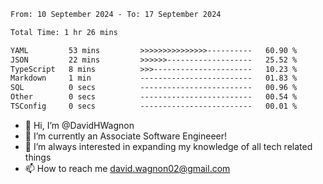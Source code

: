 <!--START_SECTION:waka-->

```txt
From: 10 September 2024 - To: 17 September 2024

Total Time: 1 hr 26 mins

YAML         53 mins         >>>>>>>>>>>>>>>----------   60.90 %
JSON         22 mins         >>>>>>-------------------   25.52 %
TypeScript   8 mins          >>>----------------------   10.23 %
Markdown     1 min           -------------------------   01.83 %
SQL          0 secs          -------------------------   00.96 %
Other        0 secs          -------------------------   00.54 %
TSConfig     0 secs          -------------------------   00.01 %
```

<!--END_SECTION:waka-->

- 👋 Hi, I’m @DavidHWagnon
- 👀 I’m currently an Associate Software Engineeer!
- 🌱 I’m always interested in expanding my knowledge of all tech related things
- 📫 How to reach me david.wagnon02@gmail.com

<!---
DavidHWagnon/DavidHWagnon is a ✨ special ✨ repository because its `README.md` (this file) appears on your GitHub profile.
You can click the Preview link to take a look at your changes.
--->
